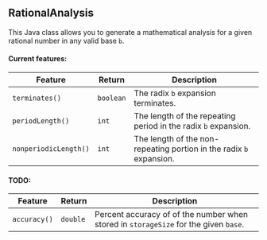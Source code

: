 RationalAnalysis
-------------

This Java class allows you to generate a mathematical analysis for a given rational
number in any valid base `b`.

#### Current features:

| Feature | Return | Description |
|---------|--------|-------------|
| `terminates()` | `boolean` | The radix `b` expansion terminates. |
| `periodLength()` | `int` | The length of the repeating period in the radix `b` expansion. |
| `nonperiodicLength()` | `int` | The length of the non-repeating portion in the radix `b` expansion. |


#### TODO:


| Feature | Return | Description |
|---------|--------|-------------|
| `accuracy()` | `double` | Percent accuracy of of the number when stored in `storageSize` for the given `base`. |
